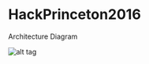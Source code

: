 # HackPrinceton2016

Architecture Diagram


![alt tag](https://github.com/jasperdavey/HackPrinceton2016/blob/master/architecture.png)
